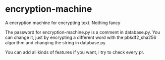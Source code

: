 # encryption-machine
A encryption machine for encrypting text. Nothing fancy

The password for encryption-machine.py is a comment in database.py.
You can change it, just by encrypting a different word with the pbkdf2_sha256 algorithm and changing the string in database.py.


You can add all kinds of features if you want, i try to check every pr.
